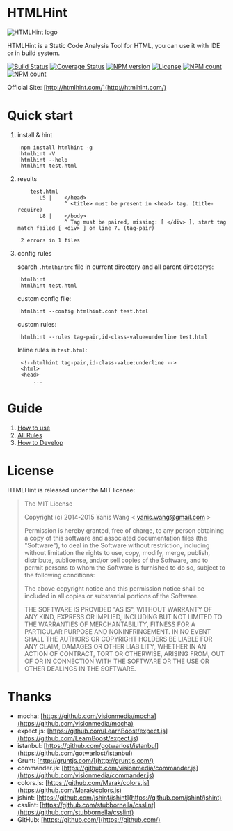 HTMLHint
=======================

![HTMLHint logo](https://raw.github.com/yaniswang/HTMLHint/master/logo.png)

HTMLHint is a Static Code Analysis Tool for HTML, you can use it with IDE or in build system.

[![Build Status](https://travis-ci.org/yaniswang/HTMLHint.svg)](https://travis-ci.org/yaniswang/HTMLHint)
[![Coverage Status](https://coveralls.io/repos/yaniswang/HTMLHint/badge.svg?branch=master&service=github)](https://coveralls.io/github/yaniswang/HTMLHint?branch=master)
[![NPM version](https://img.shields.io/npm/v/htmlhint.svg?style=flat)](https://www.npmjs.com/package/htmlhint)
[![License](https://img.shields.io/npm/l/htmlhint.svg?style=flat)](https://www.npmjs.com/package/htmlhint)
[![NPM count](https://img.shields.io/npm/dm/htmlhint.svg?style=flat)](https://www.npmjs.com/package/htmlhint)
[![NPM count](https://img.shields.io/npm/dt/htmlhint.svg?style=flat)](https://www.npmjs.com/package/htmlhint)

Official Site: [http://htmlhint.com/](http://htmlhint.com/)

Quick start
======================

1. install & hint

        npm install htmlhint -g
        htmlhint -V
        htmlhint --help
        htmlhint test.html

2. results

           test.html
              L5 |    </head>
                      ^ <title> must be present in <head> tag. (title-require)
              L8 |    </body>
                      ^ Tag must be paired, missing: [ </div> ], start tag match failed [ <div> ] on line 7. (tag-pair)

        2 errors in 1 files

3. config rules

    search `.htmlhintrc` file in current directory and all parent directorys:

        htmlhint
        htmlhint test.html

    custom config file:

        htmlhint --config htmlhint.conf test.html

    custom rules:

        htmlhint --rules tag-pair,id-class-value=underline test.html

    Inline rules in `test.html`:

        <!--htmlhint tag-pair,id-class-value:underline -->
        <html>
        <head>
            ...

Guide
=======================

1. [How to use](https://github.com/yaniswang/HTMLHint/wiki/Usage)
2. [All Rules](https://github.com/yaniswang/HTMLHint/wiki/Rules)
2. [How to Develop](https://github.com/yaniswang/HTMLHint/wiki/Developer-guide)

License
================

HTMLHint is released under the MIT license:

> The MIT License
>
> Copyright (c) 2014-2015 Yanis Wang \< yanis.wang@gmail.com \>
>
> Permission is hereby granted, free of charge, to any person obtaining a copy
> of this software and associated documentation files (the "Software"), to deal
> in the Software without restriction, including without limitation the rights
> to use, copy, modify, merge, publish, distribute, sublicense, and/or sell
> copies of the Software, and to permit persons to whom the Software is
> furnished to do so, subject to the following conditions:
>
> The above copyright notice and this permission notice shall be included in
> all copies or substantial portions of the Software.
>
> THE SOFTWARE IS PROVIDED "AS IS", WITHOUT WARRANTY OF ANY KIND, EXPRESS OR
> IMPLIED, INCLUDING BUT NOT LIMITED TO THE WARRANTIES OF MERCHANTABILITY,
> FITNESS FOR A PARTICULAR PURPOSE AND NONINFRINGEMENT. IN NO EVENT SHALL THE
> AUTHORS OR COPYRIGHT HOLDERS BE LIABLE FOR ANY CLAIM, DAMAGES OR OTHER
> LIABILITY, WHETHER IN AN ACTION OF CONTRACT, TORT OR OTHERWISE, ARISING FROM,
> OUT OF OR IN CONNECTION WITH THE SOFTWARE OR THE USE OR OTHER DEALINGS IN
> THE SOFTWARE.

Thanks
================

* mocha: [https://github.com/visionmedia/mocha](https://github.com/visionmedia/mocha)
* expect.js: [https://github.com/LearnBoost/expect.js](https://github.com/LearnBoost/expect.js)
* istanbul: [https://github.com/gotwarlost/istanbul](https://github.com/gotwarlost/istanbul)
* Grunt: [http://gruntjs.com/](http://gruntjs.com/)
* commander.js: [https://github.com/visionmedia/commander.js](https://github.com/visionmedia/commander.js)
* colors.js: [https://github.com/Marak/colors.js](https://github.com/Marak/colors.js)
* jshint: [https://github.com/jshint/jshint](https://github.com/jshint/jshint)
* csslint: [https://github.com/stubbornella/csslint](https://github.com/stubbornella/csslint)
* GitHub: [https://github.com/](https://github.com/)
